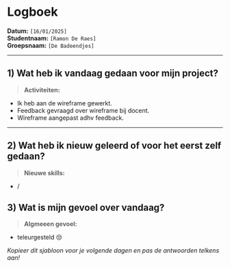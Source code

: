 # Logboek

**Datum:** `[16/01/2025]`  
**Studentnaam:** `[Ramon De Raes]`  
**Groepsnaam:** `[De Badeendjes]`

---

## 1) Wat heb ik vandaag gedaan voor mijn project?

> **Activiteiten:**

- Ik heb aan de wireframe gewerkt.
- Feedback gevraagd over wireframe bij docent.
- Wireframe aangepast adhv feedback.

---

## 2) Wat heb ik nieuw geleerd of voor het eerst zelf gedaan?

> **Nieuwe skills:**

- /

## 3) Wat is mijn gevoel over vandaag?

> **Algmeeen gevoel:**
- teleurgesteld 😒

_Kopieer dit sjabloon voor je volgende dagen en pas de antwoorden telkens aan!_
